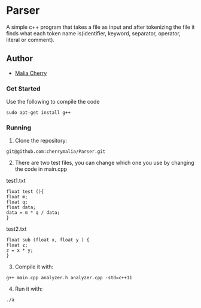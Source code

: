 # Parser
A simple c++ program that takes a file as input and after tokenizing the file it finds what each token name is(identifier, keyword, separator, operator, literal or comment).

## Author
* [Malia Cherry](https://github.com/cherrymalia)


### Get Started

Use the following to compile the code
```
sudo apt-get install g++
```

### Running

1. Clone the repository:
```
git@github.com:cherrymalia/Parser.git
```

2. There are two test files, you can change which one you use by changing the code in main.cpp

test1.txt
```
float test (){
float m;
float q;
float data;
data = m * q / data;
}
```

test2.txt
```
float sub (float x, float y ) {
float z;
z = x * y;
}
```
3. Compile it with:

```
g++ main.cpp analyzer.h analyzer.cpp -std=c++11
```

4. Run it with:
```
./a
```